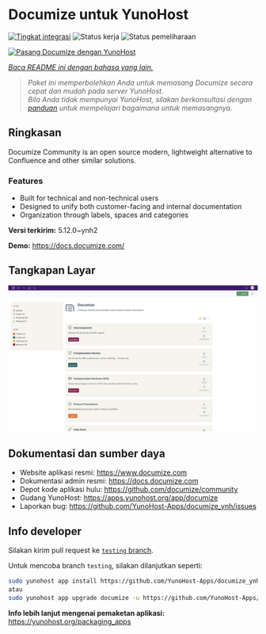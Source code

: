 <!--
N.B.: README ini dibuat secara otomatis oleh <https://github.com/YunoHost/apps/tree/master/tools/readme_generator>
Ini TIDAK boleh diedit dengan tangan.
-->

# Documize untuk YunoHost

[![Tingkat integrasi](https://apps.yunohost.org/badge/integration/documize)](https://ci-apps.yunohost.org/ci/apps/documize/)
![Status kerja](https://apps.yunohost.org/badge/state/documize)
![Status pemeliharaan](https://apps.yunohost.org/badge/maintained/documize)

[![Pasang Documize dengan YunoHost](https://install-app.yunohost.org/install-with-yunohost.svg)](https://install-app.yunohost.org/?app=documize)

*[Baca README ini dengan bahasa yang lain.](./ALL_README.md)*

> *Paket ini memperbolehkan Anda untuk memasang Documize secara cepat dan mudah pada server YunoHost.*  
> *Bila Anda tidak mempunyai YunoHost, silakan berkonsultasi dengan [panduan](https://yunohost.org/install) untuk mempelajari bagaimana untuk memasangnya.*

## Ringkasan

Documize Community is an open source modern, lightweight alternative to Confluence and other similar solutions.

### Features

- Built for technical and non-technical users
- Designed to unify both customer-facing and internal documentation
- Organization through labels, spaces and categories

**Versi terkirim:** 5.12.0~ynh2

**Demo:** <https://docs.documize.com/>

## Tangkapan Layar

![Tangkapan Layar pada Documize](./doc/screenshots/screenshot.png)

## Dokumentasi dan sumber daya

- Website aplikasi resmi: <https://www.documize.com>
- Dokumentasi admin resmi: <https://docs.documize.com>
- Depot kode aplikasi hulu: <https://github.com/documize/community>
- Gudang YunoHost: <https://apps.yunohost.org/app/documize>
- Laporkan bug: <https://github.com/YunoHost-Apps/documize_ynh/issues>

## Info developer

Silakan kirim pull request ke [`testing` branch](https://github.com/YunoHost-Apps/documize_ynh/tree/testing).

Untuk mencoba branch `testing`, silakan dilanjutkan seperti:

```bash
sudo yunohost app install https://github.com/YunoHost-Apps/documize_ynh/tree/testing --debug
atau
sudo yunohost app upgrade documize -u https://github.com/YunoHost-Apps/documize_ynh/tree/testing --debug
```

**Info lebih lanjut mengenai pemaketan aplikasi:** <https://yunohost.org/packaging_apps>
